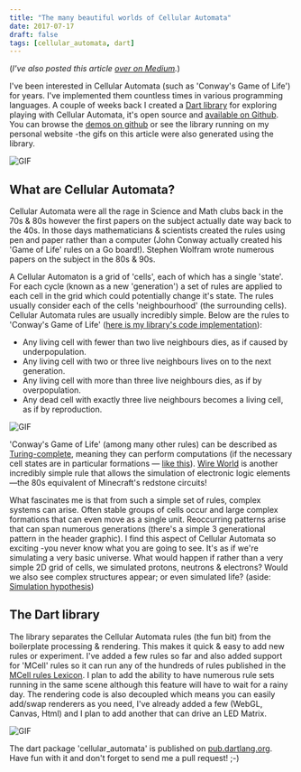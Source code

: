 ```yaml
---
title: "The many beautiful worlds of Cellular Automata"
date: 2017-07-17
draft: false
tags: [cellular_automata, dart]
---
```

(_I've also posted this article [over on Medium](https://medium.com/@jimmyff/the-many-beautiful-worlds-of-cellular-automata-3e09afa8d48d)._)

I've been interested in Cellular Automata (such as 'Conway's Game of Life') for years. I've implemented them countless times in various programming languages. A couple of weeks back I created a [Dart library](https://pub.dev/packages/cellular_automata) for exploring playing with Cellular Automata, it's open source and [available on Github](https://github.com/jimmyff/cellular_automata). You can browse the [demos on github](https://jimmyff.github.io/cellular_automata/) or see the library running on my personal website -the gifs on this article were also generated using the library.

![GIF](1.gif#pixelate "Cellular Automata rule set: 'Star Wars' with a random seed")

## What are Cellular Automata?

Cellular Automata were all the rage in Science and Math clubs back in the 70s & 80s however the first papers on the subject actually date way back to the 40s. In those days mathematicians & scientists created the rules using pen and paper rather than a computer (John Conway actually created his 'Game of Life' rules on a Go board!). Stephen Wolfram wrote numerous papers on the subject in the 80s & 90s.

A Cellular Automaton is a grid of 'cells', each of which has a single 'state'. For each cycle (known as a new 'generation') a set of rules are applied to each cell in the grid which could potentially change it's state. The rules usually consider each of the cells 'neighbourhood' (the surrounding cells). Cellular Automata rules are usually incredibly simple. Below are the rules to 'Conway's Game of Life' ([here is my library's code implementation](https://github.com/jimmyff/cellular_automata/blob/master/lib/src/rules/game_of_life.dart)):

- Any living cell with fewer than two live neighbours dies, as if caused by underpopulation.
- Any living cell with two or three live neighbours lives on to the next generation.
- Any living cell with more than three live neighbours dies, as if by overpopulation.
- Any dead cell with exactly three live neighbours becomes a living cell, as if by reproduction.

![GIF](2.gif#pixelate "'Conway's Game of Life' with a patterned seed")

'Conway's Game of Life' (among many other rules) can be described as [Turing-complete](https://en.wikipedia.org/wiki/Turing_completeness), meaning they can perform computations (if the necessary cell states are in particular formations — [like this](http://rendell-attic.org/gol/tm.htm)). [Wire World](https://en.wikipedia.org/wiki/Wireworld) is another incredibly simple rule that allows the simulation of electronic logic elements —the 80s equivalent of Minecraft's redstone circuits!

What fascinates me is that from such a simple set of rules, complex systems can arise. Often stable groups of cells occur and large complex formations that can even move as a single unit. Reoccurring patterns arise that can span numerous generations (there's a simple 3 generational pattern in the header graphic). I find this aspect of Cellular Automata so exciting -you never know what you are going to see. It's as if we're simulating a very basic universe. What would happen if rather than a very simple 2D grid of cells, we simulated protons, neutrons & electrons? Would we also see complex structures appear; or even simulated life? (aside: [Simulation hypothesis](https://en.wikipedia.org/wiki/Simulation_hypothesis))

## The Dart library

The library separates the Cellular Automata rules (the fun bit) from the boilerplate processing & rendering. This makes it quick & easy to add new rules or experiment. I've added a few rules so far and also added support for 'MCell' rules so it can run any of the hundreds of rules published in the [MCell rules Lexicon](http://www.mirekw.com/ca/rullex_rtab.html). I plan to add the ability to have numerous rule sets running in the same scene although this feature will have to wait for a rainy day. The rendering code is also decoupled which means you can easily add/swap renderers as you need, I've already added a few (WebGL, Canvas, Html) and I plan to add another that can drive an LED Matrix.

![GIF](3.gif#pixelate "'Brain's Brain' with a patterned seed")

The dart package 'cellular_automata' is published on [pub.dartlang.org](https://pub.dev/packages/cellular_automata). Have fun with it and don't forget to send me a pull request! ;-)